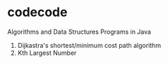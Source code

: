 # codecode
Algorithms and Data Structures Programs in Java
1. Dijkastra's shortest/minimum cost path algorithm
2. Kth Largest Number
